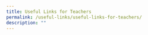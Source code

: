 ```yaml
---
title: Useful Links for Teachers
permalink: /useful-links/useful-links-for-teachers/
description: ""
---
```


